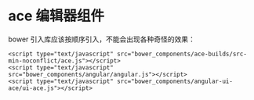 # ace 编辑器组件

bower 引入库应该按顺序引入，不能会出现各种奇怪的效果：

```
<script type="text/javascript" src="bower_components/ace-builds/src-min-noconflict/ace.js"></script>
<script type="text/javascript" src="bower_components/angular/angular.js"></script>
<script type="text/javascript" src="bower_components/angular-ui-ace/ui-ace.js"></script>
```

